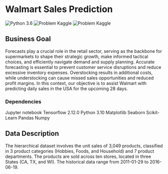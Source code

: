 # Walmart Sales Prediction

![Python 3.6](https://img.shields.io/badge/Python-3.10-brightgreen.svg)    ![Problem Kaggle](https://img.shields.io/badge/Problem-Vision-blue.svg)     ![Problem Kaggle](https://img.shields.io/badge/Data-Kaggle-orange.svg)

## Business Goal
Forecasts play a crucial role in the retail sector, serving as the backbone for supermarkets to shape their strategic growth, make informed tactical choices, and efficiently navigate demand and supply planning. Accurate forecasting is essential to prevent customer service disruptions and reduce excessive inventory expenses. Overstocking results in additional costs, while understocking can cause missed sales opportunities and reduced profit margins. In this context, our objective is to assist Walmart with predicting daily sales in the USA for the upcoming 28 days.

### Dependencies
Jupyter notebook
Tensorflow 2.12.0
Python 3.10
Matplotlib
Seaborn
Scikit-Learn
Pandas
Numpy

## Data Description
The hierarchical dataset involves the unit sales of 3,049 products, classified in 3 product categories (Hobbies, Foods, and Household) and 7 product departments. The products are sold across ten stores, located in three States (CA, TX, and WI). The historical data range from 2011-01-29 to 2016-06-19.
